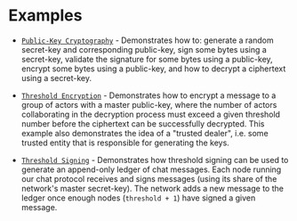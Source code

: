 # Examples

- [`Public-Key Cryptography`](basic_pkc.rs) - Demonstrates how to: generate a
random secret-key and corresponding public-key, sign some bytes using a
secret-key, validate the signature for some bytes using a public-key, encrypt
some bytes using a public-key, and how to decrypt a ciphertext using a
secret-key.

- [`Threshold Encryption`](threshold_enc.rs) - Demonstrates how to encrypt a
message to a group of actors with a master public-key, where the number of
actors collaborating in the decryption process must exceed a given threshold
number before the ciphertext can be successfully decrypted. This example also
demonstrates the idea of a "trusted dealer", i.e. some trusted entity that is
responsible for generating the keys.

- [`Threshold Signing`](threshold_sig.rs) - Demonstrates how threshold signing
can be used to generate an append-only ledger of chat messages. Each node
running our chat protocol receives and signs messages (using its share of the
network's master secret-key). The network adds a new message to the ledger once
enough nodes (`threshold + 1`) have signed a given message.

